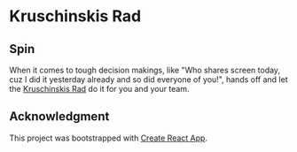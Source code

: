 # Kruschinskis Rad

## Spin

When it comes to tough decision makings, like "Who shares screen today, cuz I did it yesterday already and so did everyone of you!", hands off and let the [Kruschinskis Rad](https://www.khanhhua.com/kruschinskisrad/) do it for you and your team.

## Acknowledgment

This project was bootstrapped with [Create React App](https://github.com/facebook/create-react-app).
